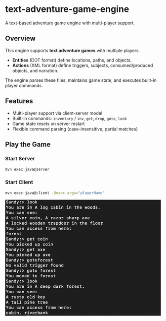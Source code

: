 # text-adventure-game-engine

A text-based adventure game engine with multi-player support.


## Overview

This engine supports **text adventure games** with multiple players.  
- **Entities** (DOT format) define locations, paths, and objects.  
- **Actions** (XML format) define triggers, subjects, consumed/produced objects, and narration.  

The engine parses these files, maintains game state, and executes built-in player commands.


## Features

- Multi-player support via client-server model  
- Built-in commands: `inventory` / `inv`, `get`, `drop`, `goto`, `look`  
- Game state resets on server restart  
- Flexible command parsing (case-insensitive, partial matches)


## Play the Game

### Start Server

```bash
mvn exec:java@server
```

### Start Client
```bash
mvn exec:java@client -Dexec.args="playerName"
```

![Example](pic/example.png)